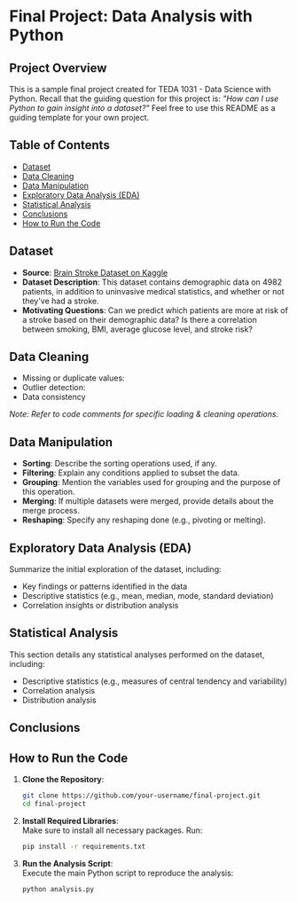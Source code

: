 # Final Project: Data Analysis with Python

## Project Overview
This is a sample final project created for TEDA 1031 - Data Science with Python. Recall that the guiding question for this project is: *"How can I use Python to gain insight into a dataset?"* Feel free to use this README as a guiding template for your own project. 

## Table of Contents
- [Dataset](#dataset)
- [Data Cleaning](#data-cleaning)
- [Data Manipulation](#data-manipulation)
- [Exploratory Data Analysis (EDA)](#exploratory-data-analysis-eda)
- [Statistical Analysis](#statistical-analysis)
- [Conclusions](#conclusions)
- [How to Run the Code](#how-to-run-the-code)

## Dataset
- **Source**: [Brain Stroke Dataset on Kaggle](https://www.kaggle.com/datasets/jillanisofttech/brain-stroke-dataset)
- **Dataset Description**: This dataset contains demographic data on 4982 patients, in addition to uninvasive medical statistics, and whether or not they've had a stroke.
- **Motivating Questions**: Can we predict which patients are more at risk of a stroke based on their demographic data? Is there a correlation between smoking, BMI, average glucose level, and stroke risk? 

## Data Cleaning
- Missing or duplicate values: 
- Outlier detection: 
- Data consistency

*Note: Refer to code comments for specific loading & cleaning operations.*

## Data Manipulation
- **Sorting**: Describe the sorting operations used, if any.
- **Filtering**: Explain any conditions applied to subset the data.
- **Grouping**: Mention the variables used for grouping and the purpose of this operation.
- **Merging**: If multiple datasets were merged, provide details about the merge process.
- **Reshaping**: Specify any reshaping done (e.g., pivoting or melting).

## Exploratory Data Analysis (EDA)
Summarize the initial exploration of the dataset, including:
- Key findings or patterns identified in the data
- Descriptive statistics (e.g., mean, median, mode, standard deviation)
- Correlation insights or distribution analysis

## Statistical Analysis
This section details any statistical analyses performed on the dataset, including:
- Descriptive statistics (e.g., measures of central tendency and variability)
- Correlation analysis
- Distribution analysis

## Conclusions


## How to Run the Code
1. **Clone the Repository**:  
   ```bash
   git clone https://github.com/your-username/final-project.git
   cd final-project
   ```

2. **Install Required Libraries**:  
   Make sure to install all necessary packages. Run:
   ```bash
   pip install -r requirements.txt
   ```

3. **Run the Analysis Script**:  
   Execute the main Python script to reproduce the analysis:
   ```bash
   python analysis.py
   ```

